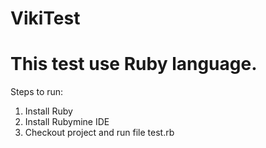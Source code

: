 # VikiTest
# This test use Ruby language. 
Steps to run:
1. Install Ruby 
2. Install Rubymine IDE
3. Checkout project and run file test.rb
